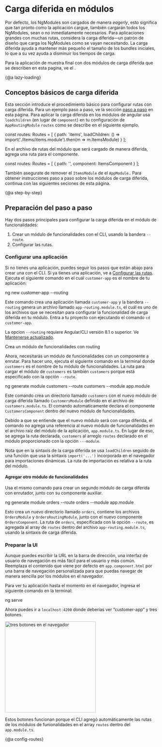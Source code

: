 # Carga diferida en módulos

Por defecto, los NgModules son cargados de manera _eagerly_, esto significa que tan pronto como la aplicación cargue, también cargarán todos los NgModules, sean o no inmediatamente necesarios. Para aplicaciones grandes con muchas rutas, considera la carga diferida&mdash;un patrón de diseño que carga los NgModules como se vayan necesitando. La carga diferida ayuda a mantener más pequeño el tamaño de los bundles iniciales, lo que a su vez ayuda a disminuir los tiempos de carga.

<div class="alert is-helpful">
  Para la aplicación de muestra final con dos módulos de carga diferida que se describen en esta pagina, ve el <live-example></live-example>.
</div>

{@a lazy-loading}

## Conceptos básicos de carga diferida

Esta sección introduce el procedimiento básico para configurar rutas con carga diferida. Para un ejemplo paso a paso, ve la sección [paso a paso](#step-by-step) en esta página.
Para aplicar la carga diferida en los módulos de angular usa `loadchildren` (en lugar de `component`) en tu configuración de `AppRoutingModule` `routes` como se describe en el siguiente ejemplo.
<code-example header="AppRoutingModule (excerpt)">

const routes: Routes = [
{
path: 'items',
loadChildren: () => import('./items/items.module').then(m => m.ItemsModule)
}
];

</code-example>

En el archivo de rutas del módulo que será cargado de manera diferida, agrega una ruta para el componente.

<code-example header="Routing module for lazy loaded module (excerpt)">

const routes: Routes = [
{
path: '',
component: ItemsComponent
}
];

</code-example>

También asegurate de remover el `ItemsModule` de el `AppModule`..
Para obtener instrucciones paso a paso sobre los módulos de carga diferida, continua con las siguientes seciones de esta página.

{@a step-by-step}

## Preparación del paso a paso

Hay dos pasos principales para configurar la carga diferida en el módulo de funcionalidades:

1. Crear un módulo de funcionalidades con el CLI, usando la bandera `--route`.
2. Configurar las rutas.

### Configurar una aplicación

Si no tienes una aplicación, puedes seguir los pasos que están abajo para crear una con el CLI. Si ya tienes una aplicación, ve a [Configurar las rutas](#config-routes). Ejecuta el siguiente comando en el cuál `customer-app` es el nombre de tu aplicación:

<code-example language="bash">
ng new customer-app --routing
</code-example>

Este comando crea una aplicación llamada `customer-app` y la bandera `--routing` genera un archivo llamado `app-routing.module.ts`, el cuál es uno de los archivos que se necesitan para configurar la funcionalidad de carga diferida en tu módulo.
Entra a tu proyecto con ejecutando el comando `cd customer-app`.

<div class="alert is-helpful">

La opcion `--routing` requiere Angular/CLI versión 8.1 o superior.
Ve [Mantenerse actualizado](guide/updating).

</div

### Crea un módulo de funcionalidades con routing

Ahora, necesitarás un módulo de funcionalidades con un componente a enrutar.
Para hacer uno, ejecuta el siguiente comando en la terminal donde `customers` es el nombre de tu módulo de funcionalidades. La ruta para cargar el módulo de `customers` es también `customers` porque está especificado con la opción `--route`.

<code-example language="bash">
ng generate module customers --route customers --module app.module
</code-example>

Este comando crea un directorio llamado `customers` con el nuevo módulo de carga diferida llamado `CustomersModule` definido en el archivo de `customers.module.ts`. El comando automaticamente declara el componente `CustomersComponent` dentro del nuevo módulo de funcionalidades.

Debido a que se entiende que el nuevo módulo será con carga diferida, el comando no agrega una referencia al nuevo módulo de funcionalidades en el archivo raíz del módulo de la aplicación, `app.module.ts`. En lugar de eso, se agrega la ruta declarada, `customers` al arreglo `routes` declarado en el módulo proporcionado con la opción `---module`.

<code-example
  header="src/app/app-routing.module.ts"
  path="lazy-loading-ngmodules/src/app/app-routing.module.ts"
  region="routes-customers">
</code-example>

Nota que en la sintaxis de la carga diferida se usa `loadChildren` seguido de una función que usa la sintaxis `import('...')` incorporada en el navegador para importaciones dinámicas.
La ruta de importación es relativa a la ruta del módulo.

#### Agregar otro módulo de funcionalidades

Usa el mismo comando para crear un segundo módulo de carga diferida con enrutador, junto con su componente auxiliar.

<code-example language="bash">
ng generate module orders --route orders --module app.module
</code-example>

Esto crea un nuevo directorio llamado `orders`, contiene los archivos `OrdersModule` y `OrdersRoutingModule`, junto con el nuevo componente `OrdersComponent`.
La ruta de `orders`, especificada con la opción `--route`, es agregada al array de `routes` dentro del archivo `app-routing.module.ts`, usando la sintaxis de carga diferida.

<code-example
  header="src/app/app-routing.module.ts"
  path="lazy-loading-ngmodules/src/app/app-routing.module.ts"
  region="routes-customers-orders">
</code-example>

### Preparar la UI

Aunque puedes escribir la URL en la barra de dirección, una interfaz de usuario de navegación es más fácil para el usuario y más común.
Reemplaza el contenido que viene por defecto en `app.component.html` por una barra de navegación personalizada para que puedas navegar de manera sencilla por los módulos en el navegador.

<code-example path="lazy-loading-ngmodules/src/app/app.component.html" header="app.component.html" region="app-component-template" header="src/app/app.component.html"></code-example>

Para ver tu aplicación hasta el momento en el navegador, ingresa el siguiente comando en la terminal:

<code-example language="bash">
ng serve
</code-example>

Ahora puedes ir a `localhost:4200` donde deberías ver “customer-app” y tres botones.

<div class="lightbox">
  <img src="generated/images/guide/lazy-loading-ngmodules/three-buttons.png" width="300" alt="tres botones en el navegador">
</div>

Estos botones funcionan porque el CLI agregó automáticamente las rutas de los módulos de funionalidades en el array `routes` dentro del `app.module.ts`.

{@a config-routes}
